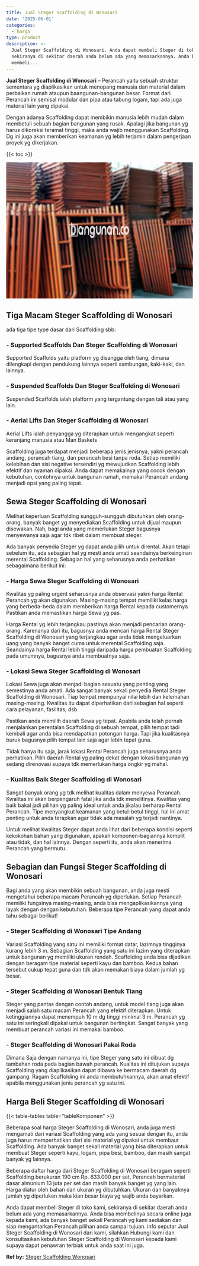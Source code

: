 ```yaml
---
title: Jual Steger Scaffolding di Wonosari
date: '2025-06-01'
categories:
  - harga
type: product
description: >-
  Jual Steger Scaffolding di Wonosari. Anda dapat membeli Steger di toko kami,
  sekiranya di sekitar daerah anda belum ada yang memasarkannya. Anda bisa
  membeli...
---
```


**Jual Steger Scaffolding di Wonosari** – Perancah yaitu sebuah struktur sementara yg diaplikasikan untuk menopang manusia dan material dalam perbaikan rumah ataupun baangunan-bangunan besar. Format dari Perancah ini semisal modular dan pipa atau tabung logam, tapi ada juga material lain yang dipakai.

Dengan adanya Scaffolding dapat membikin manusia lebih mudah dalam membetuli sebuah bagian bangunan yang rusak. Apalagi jika bangunan yg harus dikoreksi teramat tinggi, maka anda wajib menggunakan Scaffolding. Dg ini juga akan memberikan keamanan yg lebih terjamin dalam pengerjaan proyek yg dikerjakan.

{{< toc >}}

![Jual Steger Scaffolding di Wonosari](/images/sewa-scaffolding-steger-12.png)

## Tiga Macam Steger Scaffolding di Wonosari

ada tiga tipe type dasar dari Scaffolding sbb:

### \- Supported Scaffolds Dan Steger Scaffolding di Wonosari

Supported Scaffolds yaitu platform yg disangga oleh tiang, dimana dilengkapi dengan pendukung lainnya seperti sambungan, kaki-kaki, dan lainnya.

### \- Suspended Scaffolds Dan Steger Scaffolding di Wonosari

Suspended Scaffolds ialah platform yang tergantung dengan tali atau yang lain.

### \- Aerial Lifts Dan Steger Scaffolding di Wonosari

Aerial Lifts ialah penyangga yg diterapkan untuk mengangkat seperti keranjang manusia atau Man Baskets

Scaffolding juga terdapat menjadi beberapa jenis jenisnya, yakni perancah andang, perancah tiang, dan perancah besi tanpa roda. Setiap memiliki kelebihan dan sisi negative tersendiri yg mewujudkan Scaffolding lebih efektif dan nyaman dipakai. Anda dapat memakainya yang cocok dengan kebutuhan, contohnya untuk bangunan rumah, memakai Perancah andang menjadi opsi yang paling tepat.

## Sewa Steger Scaffolding di Wonosari

Melihat keperluan Scaffolding sungguh-sungguh dibutuhkan oleh orang-orang, banyak banget yg menyediakan Scaffolding untuk dijual maupun disewakan. Nah, bagi anda yang memerlukan Steger bagusnya menyewanya saja agar tdk ribet dalam membuat steger.

Ada banyak penyedia Steger yg dapat anda pilih untuk dirental. Akan tetapi sebelum itu, ada sebagian hal yg mesti anda amati seandainya berkeinginan merental Scaffolding. Sebagian hal yang seharusnya anda perhatikan sebagaimana berikut ini:

### \- Harga Sewa Steger Scaffolding di Wonosari

Kwalitas yg paling urgent seharusnya anda observasi yakni harga Rental Perancah yg akan digunakan. Masing-masing tempat memiliki kelas harga yang berbeda-beda dalam memberikan harga Rental kepada customernya. Pastikan anda memastikan harga Sewa yg pas.

Harga Rental yg lebih terjangkau pastinya akan menjadi pencarian orang-orang. Karenanya dari itu, bagusnya anda mencari harga Rental Steger Scaffolding di Wonosari yang terjangkau agar anda tidak mengeluarkan uang yang banyak banget cuma untuk merental Scaffolding saja. Seandainya harga Rental lebih tinggi daripada harga pembuatan Scaffolding pada umumnya, bagusnya anda membuatnya saja.

### \- Lokasi Sewa Steger Scaffolding di Wonosari

Lokasi Sewa juga akan menjadi bagian sesuatu yang penting yang semestinya anda amati. Ada sangat banyak sekali penyedia Rental Steger Scaffolding di Wonosari. Tiap tempat mempunyai nilai lebih dan kelemahan masing-masing. Kwalitas itu dapat diperhatikan dari sebagian hal seperti cara pelayanan, fasilitas, dsb.

Pastikan anda memilih daerah Sewa yg tepat. Apabila anda telah pernah menjalankan perentalan Scaffolding di sebuah tempat, pilih tempat tadi kembali agar anda bisa mendapatkan potongan harga. Tapi jika kualitasnya buruk bagusnya pilih tempat lain saja agar lebih tepat guna.

Tidak hanya itu saja, jarak lokasi Rental Perancah juga seharusnya anda perhatikan. Pilih daerah Rental yg paling dekat dengan lokasi bangunan yg sedang direnovasi supaya tdk memerlukan harga ongkir yg mahal.

### \- Kualitas Baik Steger Scaffolding di Wonosari

Sangat banyak orang yg tdk melihat kualitas dalam menyewa Perancah. Kwalitas ini akan berpengaruh fatal jika anda tdk menelitinya. Kwalitas yang baik bakal jadi pilihan yg paling ideal untuk anda jikalau berharap Rental Perancah. Tipe menyangkut keamanan yang betul-betul tinggi, hal ini amat penting untuk anda terapkan agar tidak ada masalah yg terjadi nantinya.

Untuk melihat kwalitas Steger dapat anda lihat dari beberapa kondisi seperti kekokohan bahan yang digunakan, apakah komponen-bagiannya komplit atau tidak, dan hal lainnya. Dengan seperti itu, anda akan menerima Perancah yang bermutu.

## Sebagian dan Fungsi Steger Scaffolding di Wonosari

Bagi anda yang akan membikin sebuah bangunan, anda juga mesti mengetahui beberapa macam Perancah yg diperlukan. Setiap Perancah memiliki fungsinya masing-masing, anda bisa mengaplikasikannya yang layak dengan dengan kebutuhan. Beberapa tipe Perancah yang dapat anda tahu sebagai berikut!

### \- Steger Scaffolding di Wonosari Tipe Andang

Variasi Scaffolding yang satu ini memiliki format datar, lazimnya tingginya kurang lebih 3 m. Sebagian Scaffolding yang satu ini lazim yang diterapkan untuk bangunan yg memiliki ukuran rendah. Scaffolding anda bisa dijadikan dengan beragam tipe material seperti kayu dan bamboo. Kedua bahan tersebut cukup tepat guna dan tdk akan memakan biaya dalam jumlah yg besar.

### \- Steger Scaffolding di Wonosari Bentuk Tiang

Steger yang pantas dengan contoh andang, untuk model tiang juga akan menjadi salah satu macam Perancah yang efektif diterapkan. Untuk ketinggiannya dapat menempuh 10 m dg tinggi minimal 3 m. Perancah yg satu ini seringkali dipakai untuk bangunan bertingkat. Sangat banyak yang membuat perancah variasi ini memakai bamboo.

### \- Steger Scaffolding di Wonosari Pakai Roda

Dimana Saja dengan namanya ini, tipe Steger yang satu ini dibuat dg tambahan roda pada bagian bawah perancah. Kualitas ini ditujukan supaya Scaffolding yang diaplikasikan dapat dibawa ke bermacam daerah dg gampang. Ragam Scaffolding ini anda membutuhkannya, akan amat efektif apabila menggunakan jenis perancah yg satu ini.

## Harga Beli Steger Scaffolding di Wonosari

{{< table-tables table="tableKomponen" >}}

Beberapa soal harga Steger Scaffolding di Wonosari, anda juga mesti mengamati dari variasi Scaffolding yang ada yang sesuai dengan itu, anda juga harus memperhatikan dari sisi material yg dipakai untuk membaut Scaffolding. Ada banyak banget sekali material yang bisa diterapkan untuk membuat Steger seperti kayu, logam, pipa besi, bamboo, dan masih sangat banyak yg lainnya.

Beberapa daftar harga dari Steger Scaffolding di Wonosari beragam seperti Scaffolding berukuran 190 cm Rp. 633.000 per set, Perancah bermaterial dasar almunium 13 juta per set dan masih banyak banget yg yang lain. Harga diatur oleh bahan dan ukuran yg dibutuhkan. Ukuran dan banyaknya jumlah yg diperlukan maka kian besar biaya yg wajib anda bayarkan.

Anda dapat membeli Steger di toko kami, sekiranya di sekitar daerah anda belum ada yang memasarkannya. Anda bisa membelinya secara online juga kepada kami, ada banyak banget sekali Perancah yg kami sediakan dan siap mengantarkan Perancah pilihan anda sampai tujuan. info seputar Jual Steger Scaffolding di Wonosari dari kami, silahkan Hubungi kami dan konsultasikan kebutuhan Steger Scaffolding di Wonosari kepada kami supaya dapat penawran terbiak untuk anda saat ini juga.

**Ref by:** [Steger Scaffolding Wonosari](https://id.wikipedia.org/wiki/Steger)
